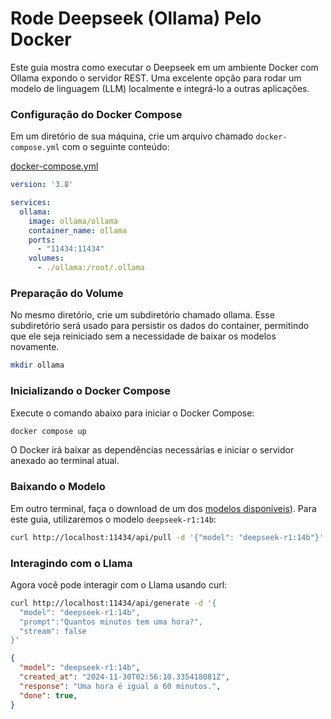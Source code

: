 # Rode Deepseek (Ollama) Pelo Docker

Este guia mostra como executar o Deepseek em um ambiente Docker com Ollama expondo o servidor REST. Uma excelente opção para rodar um modelo de linguagem (LLM) localmente e integrá-lo a outras aplicações.

### Configuração do Docker Compose
Em um diretório de sua máquina, crie um arquivo chamado `docker-compose.yml` com o seguinte conteúdo:

[docker-compose.yml](./docker-compose.yml)
```yml
version: '3.8'

services:
  ollama:
    image: ollama/ollama
    container_name: ollama
    ports:
      - "11434:11434"
    volumes:
      - ./ollama:/root/.ollama
```

### Preparação do Volume
No mesmo diretório, crie um subdiretório chamado ollama. Esse subdiretório será usado para persistir os dados do container, permitindo que ele seja reiniciado sem a necessidade de baixar os modelos novamente.

```bash
mkdir ollama
```

### Inicializando o Docker Compose
Execute o comando abaixo para iniciar o Docker Compose:

```bash
docker compose up
```
O Docker irá baixar as dependências necessárias e iniciar o servidor anexado ao terminal atual.

### Baixando o Modelo
Em outro terminal, faça o download de um dos [modelos disponíveis](https://github.com/ollama/ollama?tab=readme-ov-file#model-library)). Para este guia, utilizaremos o modelo `deepseek-r1:14b`:

```bash
curl http://localhost:11434/api/pull -d '{"model": "deepseek-r1:14b"}'
```

### Interagindo com o Llama
Agora você pode interagir com o Llama usando curl:

```bash
curl http://localhost:11434/api/generate -d '{
  "model": "deepseek-r1:14b",
  "prompt":"Quantos minutos tem uma hora?",
  "stream": false
}'
```

```json
{
  "model": "deepseek-r1:14b",
  "created_at": "2024-11-30T02:56:10.335418081Z",
  "response": "Uma hora é igual a 60 minutos.",
  "done": true,
}
```
